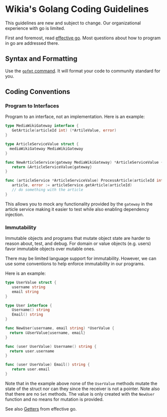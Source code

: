 # Wikia's Golang Coding Guidelines

This guidelines are new and subject to change. Our organizational experience
with go is limited.

First and foremost, read [effective
go](https://golang.org/doc/effective_go.html). Most questions about how to
program in go are addressed there.

## Syntax and Formatting

Use the [`gofmt` command](https://golang.org/doc/effective_go.html#formatting).
It will format your code to community standard for you.

## Coding Conventions

### Program to Interfaces

Program to an interface, not an implementation. Here is an
example:

```go
type MediaWikiGateway interface {
   GetArticle(articleId int) (*ArtileValue, error)
}

type ArticleServiceValue struct {
  mediaWikiGateway MediaWikiGateway
}

func NewArticleService(gateway MediaWikiGateway) *ArticleServiceValue {
   return &ArticleServiceValue{gateway}
}

func (articleService *ArticleServiceValue) ProcessArticle(articleId int) {
   article, error := articleService.getArticle(articleId)
   // do something with the article
}
```

This allows you to mock any functionality provided by the `gateway` in the
article service making it easier to test while also enabling dependency
injection.

### Immutability

Immutable objects and programs that mutate object state are harder to reason
about, test, and debug. For domain or value objects (e.g. users) favor immutable objects over mutable
ones. 

There may be limited language support for immutability. However, we can use some
conventions to help enforce immutability in our programs.

Here is an example:

```go
type UserValue struct {
   username string
   email string
}

type User interface {
   Username() string
   Email() string
}

func NewUser(username, email string) *UserValue {
  return &UserValue{username, email}
}

func (user UserValue) Username() string {
  return user.username
}

func (user UserValue) Email() string {
   return user.email
}
```

Note that in the example above none of the `UserValue` methods mutate the state
of the struct nor can they since the receiver is not a pointer. Note also that
there are no `Set` methods. The value is only created with the `NewUser`
function and no means for mutation is provided. 

See also [Getters](https://golang.org/doc/effective_go.html#Getters) from effective go.
